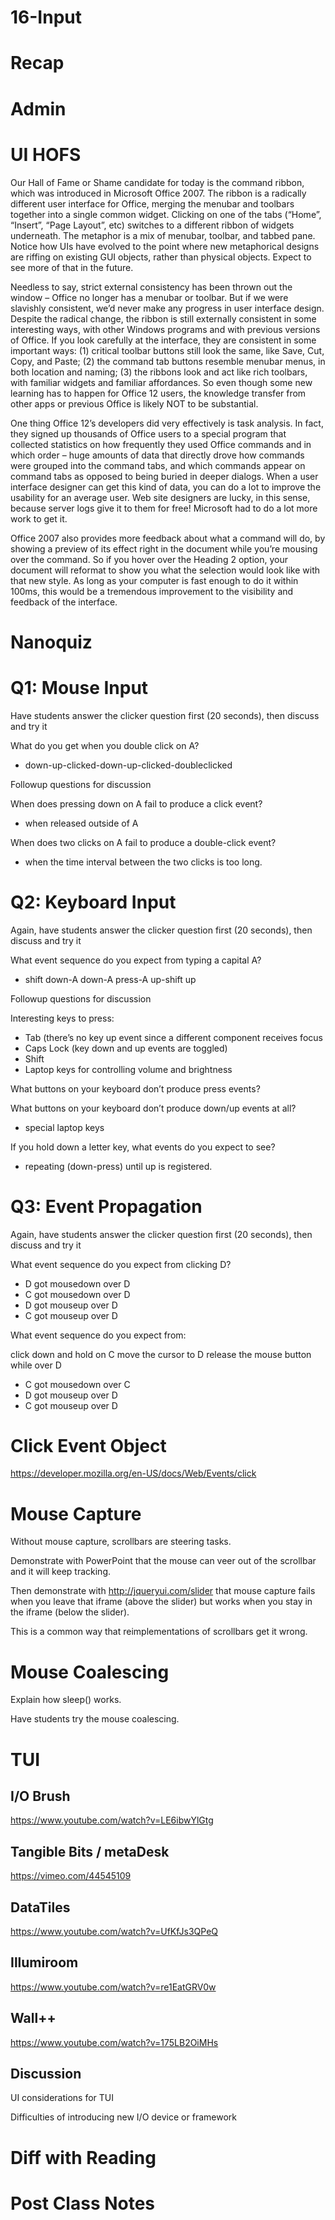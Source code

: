 # 16-Input




# Recap

# Admin



# UI HOFS
Our Hall of Fame or Shame candidate for today is the command ribbon, which was introduced in Microsoft Office 2007.  The ribbon is a radically different user interface for Office, merging the menubar and toolbars together into a single common widget.  Clicking on one of the tabs (“Home”, “Insert”, “Page Layout”, etc) switches to a different ribbon of widgets underneath.  The metaphor is a mix of menubar, toolbar, and tabbed pane.  Notice how UIs have evolved to the point where new metaphorical designs are riffing on existing GUI objects, rather than physical objects.  Expect to see more of that in the future.

Needless to say, strict external consistency has been thrown out the window – Office no longer has a menubar or toolbar.  But if we were slavishly consistent, we’d never make any progress in user interface design.  Despite the radical change, the ribbon is still externally consistent in some interesting ways, with other Windows programs and with previous versions of Office. If you look carefully at the interface, they are consistent in some important ways: (1) critical toolbar buttons still look the same, like Save, Cut, Copy, and Paste; (2) the command tab buttons resemble menubar menus, in both location and naming; (3) the ribbons look and act like rich toolbars, with familiar widgets and familiar affordances.  So even though some new learning has to happen for Office 12 users, the knowledge transfer from other apps or previous Office is likely NOT to be substantial.

One thing Office 12’s developers did very effectively is task analysis.  In fact, they signed up thousands of Office users to a special program that collected statistics on how frequently they used Office commands and in which order – huge amounts of data that directly drove how commands were grouped into the command tabs, and which commands appear on command tabs as opposed to being buried in deeper dialogs.  When a user interface designer can get this kind of data, you can do a lot to improve the usability for an average user.  Web site designers are lucky, in this sense, because server logs give it to them for free!  Microsoft had to do a lot more work to get it.

Office 2007 also provides more feedback about what a command will do, by showing a preview of its effect right in the document while you’re mousing over the command.  So if you hover over the Heading 2 option, your document will reformat to show you what the selection would look like with that new style.  As long as your computer is fast enough to do it within 100ms, this would be a tremendous improvement to the visibility and feedback of the interface.


# Nanoquiz


# Q1: Mouse Input

Have students answer the clicker question first (20 seconds), then discuss and try it

What do you get when you double click on A?
 
- down-up-clicked-down-up-clicked-doubleclicked

Followup questions for discussion

When does pressing down on A fail to produce a click event?

- when released outside of A

When does two clicks on A fail to produce a double-click event?

- when the time interval between the two clicks is too long.


# Q2: Keyboard Input

Again, have students answer the clicker question first (20 seconds), then discuss and try it

What event sequence do you expect from typing a capital A?

- shift down-A down-A press-A up-shift up

Followup questions for discussion


Interesting keys to press:
- Tab (there’s no key up event since a different component receives focus
- Caps Lock (key down and up events are toggled)
- Shift
- Laptop keys for controlling volume and brightness


What buttons on your keyboard don’t produce press events?

What buttons on your keyboard don’t produce down/up events at all?

- special laptop keys

If you hold down a letter key, what events do you expect to see?

- repeating (down-press) until up is registered.


# Q3: Event Propagation

Again, have students answer the clicker question first (20 seconds), then discuss and try it

What event sequence do you expect from clicking D?

- D got mousedown over D
- C got mousedown over D
- D got mouseup over D
- C got mouseup over D

What event sequence do you expect from:

click down and hold on C
move the cursor to D
release the mouse button while over D

- C got mousedown over C
- D got mouseup over D
- C got mouseup over D



# Click Event Object
https://developer.mozilla.org/en-US/docs/Web/Events/click


# Mouse Capture

Without mouse capture, scrollbars are steering tasks.

Demonstrate with PowerPoint that the mouse can veer out of the scrollbar and it will keep tracking.

Then demonstrate with http://jqueryui.com/slider that mouse capture fails when you leave that iframe (above the slider) but works when you stay in the iframe (below the slider).

This is a common way that reimplementations of scrollbars get it wrong.

# Mouse Coalescing

Explain how sleep() works.

Have students try the mouse coalescing.


# TUI

## I/O Brush
https://www.youtube.com/watch?v=LE6ibwYlGtg

## Tangible Bits / metaDesk
https://vimeo.com/44545109

## DataTiles
https://www.youtube.com/watch?v=UfKfJs3QPeQ

## Illumiroom
https://www.youtube.com/watch?v=re1EatGRV0w

## Wall++
https://www.youtube.com/watch?v=175LB2OiMHs

## Discussion
UI considerations for TUI

Difficulties of introducing new I/O device or framework


# Diff with Reading



# Post Class Notes


